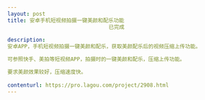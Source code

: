 ```yaml
---                
layout: post       
title: 安卓手机短视频拍摄一键美颜和配乐功能
                                已完成
           
description: 
安卓APP，手机短视频拍摄一键美颜和配乐，获取美颜配乐后的视频压缩上传功能。

可参照快手、美拍等短视频APP，拍摄时的一键美颜和配乐，压缩上传功能。

要求美颜效果较好，压缩速度快。
     
contenturl: https://pro.lagou.com/project/2908.html      
---                 
```

